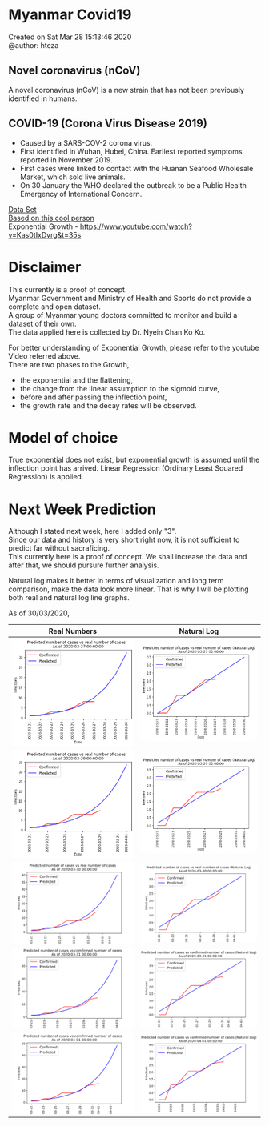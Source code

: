 # Myanmar Covid19

Created on Sat Mar 28 15:13:46 2020 <br>
@author: hteza

## Novel coronavirus (nCoV)
A novel coronavirus (nCoV) is a new strain that has not been previously identified in humans.

## COVID-19 (Corona Virus Disease 2019)
* Caused by a SARS-COV-2 corona virus.
* First identified in Wuhan, Hubei, China. Earliest reported symptoms reported in November 2019.
* First cases were linked to contact with the Huanan Seafood Wholesale Market, which sold live animals.
* On 30 January the WHO declared the outbreak to be a Public Health Emergency of International Concern.

[Data Set](https://docs.google.com/spreadsheets/d/1-Csmn_rXTQvnkJR8tnFkQEyKBnhq8fz-YxyHidhONiI/edit?usp=sharing) <br>
[Based on this cool person](https://jooskorstanje.com/modeling-exponential-growth-corona.html) <br>
Exponential Growth - https://www.youtube.com/watch?v=Kas0tIxDvrg&t=35s

# Disclaimer

This currently is a proof of concept.<br> 
Myanmar Government and Ministry of Health and Sports do not provide a complete and open dataset. <br>
A group of Myanmar young doctors committed to monitor and build a dataset of their own. <br>
The data applied here is collected by Dr. Nyein Chan Ko Ko. <br>

For better understanding of Exponential Growth, please refer to the youtube Video referred above.<br>
There are two phases to the Growth, 
  * the exponential and the flattening,<br>
  * the change from the linear assumption to the sigmoid curve, <br>
  * before and after passing the inflection point, <br>
  * the growth rate and the decay rates will be observed.

# Model of choice

True exponential does not exist, but exponential growth is assumed until the inflection point has arrived. Linear Regression (Ordinary Least Squared Regression) is applied.

# Next Week Prediction

Although I stated next week, here I added only "3". <br>
Since our data and history is very short right now, it is not sufficient to predict far without sacraficing. <br> 
This currently here is a proof of concept. We shall increase the data and after that, we should pursure further analysis. <br>

Natural log makes it better in terms of visualization and long term comparison, make the data look more linear. That is why I will be plotting both real and natural log line graphs.<br>

 As of 30/03/2020,
 
 | Real Numbers | Natural Log |
 |-|-|
 |![](/plots/200327_real.png)|![](/plots/200327_log.png)|
 |![](/plots/200329_real.png)|![](/plots/200329_log.png)|
 |![](/plots/2020-03-30&#32;00_00_00_real.svg)|![](/plots/2020-03-30&#32;00_00_00_log.svg)|
 |![](/plots/2020-03-31&#32;00_00_00_real.svg)|![](/plots/2020-03-31&#32;00_00_00_log.svg)|
 |![](/plots/2020-04-01&#32;00_00_00_real.svg)|![](/plots/2020-04-01&#32;00_00_00_log.svg)|

